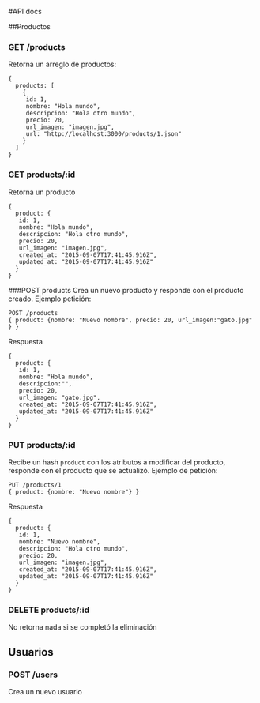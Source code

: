 #API docs

##Productos

### GET /products

Retorna un arreglo de productos:

```
{
  products: [
    {
     id: 1,
     nombre: "Hola mundo",
     descripcion: "Hola otro mundo",
     precio: 20,
     url_imagen: "imagen.jpg",
     url: "http://localhost:3000/products/1.json"
    }
  ]
}
```

### GET products/:id

Retorna un producto
```
{
  product: {
   id: 1,
   nombre: "Hola mundo",
   descripcion: "Hola otro mundo",
   precio: 20,
   url_imagen: "imagen.jpg",
   created_at: "2015-09-07T17:41:45.916Z",
   updated_at: "2015-09-07T17:41:45.916Z"
  }
}
```

###POST products
Crea un nuevo producto y responde con el producto creado. Ejemplo petición:
```
POST /products
{ product: {nombre: "Nuevo nombre", precio: 20, url_imagen:"gato.jpg" } }
```
Respuesta
```
{
  product: {
   id: 1,
   nombre: "Hola mundo",
   descripcion:"",
   precio: 20,
   url_imagen: "gato.jpg",
   created_at: "2015-09-07T17:41:45.916Z",
   updated_at: "2015-09-07T17:41:45.916Z"
  }
}
```


### PUT products/:id
Recibe un hash `product` con los atributos a modificar del producto, responde con el producto que se actualizó. Ejemplo de petición:

```
PUT /products/1
{ product: {nombre: "Nuevo nombre"} }
```

Respuesta
```
{
  product: {
   id: 1,
   nombre: "Nuevo nombre",
   descripcion: "Hola otro mundo",
   precio: 20,
   url_imagen: "imagen.jpg",
   created_at: "2015-09-07T17:41:45.916Z",
   updated_at: "2015-09-07T17:41:45.916Z"
  }
}
```

### DELETE products/:id

No retorna nada si se completó la eliminación


## Usuarios

### POST /users
Crea un nuevo usuario
